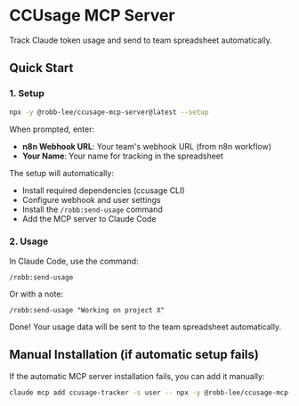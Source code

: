 # CCUsage MCP Server

Track Claude token usage and send to team spreadsheet automatically.

## Quick Start

### 1. Setup
```bash
npx -y @robb-lee/ccusage-mcp-server@latest --setup
```

When prompted, enter:
- **n8n Webhook URL**: Your team's webhook URL (from n8n workflow)
- **Your Name**: Your name for tracking in the spreadsheet

The setup will automatically:
- Install required dependencies (ccusage CLI)
- Configure webhook and user settings
- Install the `/robb:send-usage` command
- Add the MCP server to Claude Code

### 2. Usage
In Claude Code, use the command:
```
/robb:send-usage
```

Or with a note:
```
/robb:send-usage "Working on project X"
```

Done! Your usage data will be sent to the team spreadsheet automatically.

## Manual Installation (if automatic setup fails)

If the automatic MCP server installation fails, you can add it manually:
```bash
claude mcp add ccusage-tracker -s user -- npx -y @robb-lee/ccusage-mcp-server@latest
```